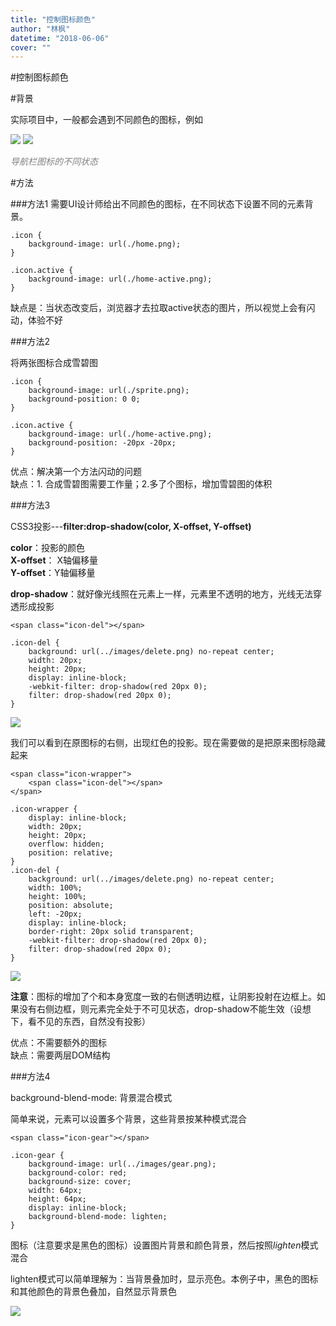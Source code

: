 ```yaml
---
title: "控制图标颜色"
author: "林枫"
datetime: "2018-06-06"
cover: ""
---
```


#控制图标颜色

#背景

实际项目中，一般都会遇到不同颜色的图标，例如

![](https://eux-public.bj.bcebos.com/2018/06/06/1.png)
![](https://eux-public.bj.bcebos.com/2018/06/06/2.png)

*<font color=gray>导航栏图标的不同状态</font>*


#方法

###方法1
需要UI设计师给出不同颜色的图标，在不同状态下设置不同的元素背景。

~~~
.icon {
	background-image: url(./home.png);
}

.icon.active {
	background-image: url(./home-active.png);
}
~~~

缺点是：当状态改变后，浏览器才去拉取active状态的图片，所以视觉上会有闪动，体验不好

###方法2

将两张图标合成雪碧图

~~~
.icon {
	background-image: url(./sprite.png);
	background-position: 0 0;
}

.icon.active {
	background-image: url(./home-active.png);
	background-position: -20px -20px;
}
~~~

优点：解决第一个方法闪动的问题<br/>
缺点：1. 合成雪碧图需要工作量；2.多了个图标，增加雪碧图的体积

###方法3

CSS3投影---**filter:drop-shadow(color, X-offset, Y-offset)**

**color**：投影的颜色<br/>
**X-offset**： X轴偏移量<br/>
**Y-offset**：Y轴偏移量<br/>

**drop-shadow**：就好像光线照在元素上一样，元素里不透明的地方，光线无法穿透形成投影

~~~
<span class="icon-del"></span>
~~~

~~~
.icon-del {
    background: url(../images/delete.png) no-repeat center;
    width: 20px;
    height: 20px;
    display: inline-block;
    -webkit-filter: drop-shadow(red 20px 0);
    filter: drop-shadow(red 20px 0);
}
~~~

![](https://eux-public.bj.bcebos.com/2018/06/06/3.png)

我们可以看到在原图标的右侧，出现红色的投影。现在需要做的是把原来图标隐藏起来

~~~
<span class="icon-wrapper">
	<span class="icon-del"></span>
</span>
~~~

~~~
.icon-wrapper {
    display: inline-block;
    width: 20px;
    height: 20px;
    overflow: hidden;
    position: relative;
}
.icon-del {
    background: url(../images/delete.png) no-repeat center;
    width: 100%;
    height: 100%;
    position: absolute;
    left: -20px;
    display: inline-block;
    border-right: 20px solid transparent;
    -webkit-filter: drop-shadow(red 20px 0);
    filter: drop-shadow(red 20px 0);
}
~~~

![](https://eux-public.bj.bcebos.com/2018/06/06/4.png)

**注意**：图标的增加了个和本身宽度一致的右侧透明边框，让阴影投射在边框上。如果没有右侧边框，则元素完全处于不可见状态，drop-shadow不能生效（设想下，看不见的东西，自然没有投影）

优点：不需要额外的图标<br/>
缺点：需要两层DOM结构

###方法4

background-blend-mode: 背景混合模式

简单来说，元素可以设置多个背景，这些背景按某种模式混合

~~~
<span class="icon-gear"></span>
~~~

~~~
.icon-gear {
    background-image: url(../images/gear.png);
    background-color: red;
    background-size: cover;
    width: 64px;
    height: 64px;
    display: inline-block;
    background-blend-mode: lighten;
}
~~~

图标（注意要求是黑色的图标）设置图片背景和颜色背景，然后按照*lighten*模式混合

lighten模式可以简单理解为：当背景叠加时，显示亮色。本例子中，黑色的图标和其他颜色的背景色叠加，自然显示背景色

![](https://eux-public.bj.bcebos.com/2018/06/06/5.png)























